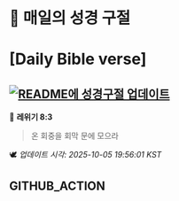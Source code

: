# 🙏 매일의 성경 구절
# [Daily Bible verse]
## [![README에 성경구절 업데이트](https://github.com/DONGSUKA/first_test/actions/workflows/update-readme-bible.yml/badge.svg)](https://github.com/DONGSUKA/first_test/actions/workflows/update-readme-bible.yml)
<!-- START_BIBLE_VERSE -->
📖 **레위기 8:3**
> 온 회중을 회막 문에 모으라

🕊️ _업데이트 시각: 2025-10-05 19:56:01 KST_
  <!-- END_BIBLE_VERSE -->
## GITHUB_ACTION
